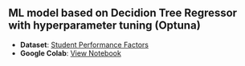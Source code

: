 


## ML model based on Decidion Tree Regressor with hyperparameter tuning (Optuna)
- **Dataset**: [Student Performance Factors](https://www.kaggle.com/datasets/lainguyn123/student-performance-factors)
- **Google Colab**: [View Notebook](https://colab.research.google.com/drive/1f2RoBvzHFWRWHl9EQ3-tAVff27yeRPgm?usp=sharing)
